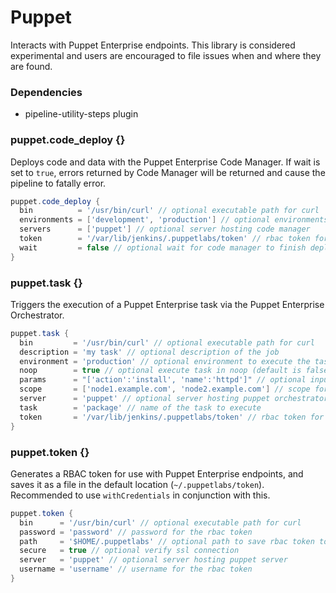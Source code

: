 # Puppet

Interacts with Puppet Enterprise endpoints. This library is considered experimental and users are encouraged to file issues when and where they are found.

### Dependencies

- pipeline-utility-steps plugin

### puppet.code_deploy {}
Deploys code and data with the Puppet Enterprise Code Manager. If wait is set to `true`, errors returned by Code Manager will be returned and cause the pipeline to fatally error.

```groovy
puppet.code_deploy {
  bin          = '/usr/bin/curl' // optional executable path for curl
  environments = ['development', 'production'] // optional environments to deploy (default is to deploy all environments)
  servers      = ['puppet'] // optional server hosting code manager
  token        = '/var/lib/jenkins/.puppetlabs/token' // rbac token for deploying with code manager
  wait         = false // optional wait for code manager to finish deployment
}
```

### puppet.task {}
Triggers the execution of a Puppet Enterprise task via the Puppet Enterprise Orchestrator.

```groovy
puppet.task {
  bin         = '/usr/bin/curl' // optional executable path for curl
  description = 'my task' // optional description of the job
  environment = 'production' // optional environment to execute the task on (default is production)
  noop        = true // optional execute task in noop (default is false)
  params      = "['action':'install', 'name':'httpd']" // optional input parameters (default is empty)
  scope       = ['node1.example.com', 'node2.example.com'] // scope for deployment (if string, will be passed as `node_group` or `application`; if array of strings, will be passed as `nodes` or `query`; internal logic attempts to correctly determine which)
  server      = 'puppet' // optional server hosting puppet orchestrator
  task        = 'package' // name of the task to execute
  token       = '/var/lib/jenkins/.puppetlabs/token' // rbac token for executing tasks
}
```

### puppet.token {}
Generates a RBAC token for use with Puppet Enterprise endpoints, and saves it as a file in the default location (`~/.puppetlabs/token`). Recommended to use `withCredentials` in conjunction with this.

```groovy
puppet.token {
  bin      = '/usr/bin/curl' // optional executable path for curl
  password = 'password' // password for the rbac token
  path     = '$HOME/.puppetlabs' // optional path to save rbac token to
  secure   = true // optional verify ssl connection
  server   = 'puppet' // optional server hosting puppet server
  username = 'username' // username for the rbac token
}
```
